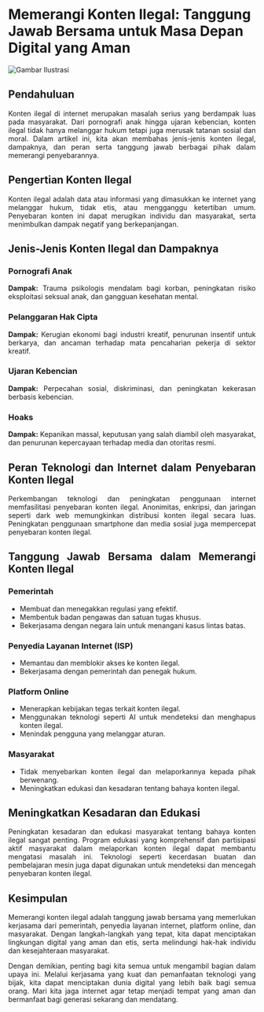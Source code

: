 <style>
  .content img {
    width: 100%;
    height: auto;
  }
  .justify-text {
    text-align: justify;
  }
</style>

# Memerangi Konten Ilegal: Tanggung Jawab Bersama untuk Masa Depan Digital yang Aman

![Gambar Ilustrasi](/gambar.jpg)

<div class="justify-text">

## Pendahuluan

Konten ilegal di internet merupakan masalah serius yang berdampak luas pada masyarakat. Dari pornografi anak hingga ujaran kebencian, konten ilegal tidak hanya melanggar hukum tetapi juga merusak tatanan sosial dan moral. Dalam artikel ini, kita akan membahas jenis-jenis konten ilegal, dampaknya, dan peran serta tanggung jawab berbagai pihak dalam memerangi penyebarannya.

## Pengertian Konten Ilegal

Konten ilegal adalah data atau informasi yang dimasukkan ke internet yang melanggar hukum, tidak etis, atau mengganggu ketertiban umum. Penyebaran konten ini dapat merugikan individu dan masyarakat, serta menimbulkan dampak negatif yang berkepanjangan.

## Jenis-Jenis Konten Ilegal dan Dampaknya

### Pornografi Anak

**Dampak:** Trauma psikologis mendalam bagi korban, peningkatan risiko eksploitasi seksual anak, dan gangguan kesehatan mental.

### Pelanggaran Hak Cipta

**Dampak:** Kerugian ekonomi bagi industri kreatif, penurunan insentif untuk berkarya, dan ancaman terhadap mata pencaharian pekerja di sektor kreatif.

### Ujaran Kebencian

**Dampak:** Perpecahan sosial, diskriminasi, dan peningkatan kekerasan berbasis kebencian.

### Hoaks

**Dampak:** Kepanikan massal, keputusan yang salah diambil oleh masyarakat, dan penurunan kepercayaan terhadap media dan otoritas resmi.

## Peran Teknologi dan Internet dalam Penyebaran Konten Ilegal

Perkembangan teknologi dan peningkatan penggunaan internet memfasilitasi penyebaran konten ilegal. Anonimitas, enkripsi, dan jaringan seperti dark web memungkinkan distribusi konten ilegal secara luas. Peningkatan penggunaan smartphone dan media sosial juga mempercepat penyebaran konten ilegal.

## Tanggung Jawab Bersama dalam Memerangi Konten Ilegal

### Pemerintah

- Membuat dan menegakkan regulasi yang efektif.
- Membentuk badan pengawas dan satuan tugas khusus.
- Bekerjasama dengan negara lain untuk menangani kasus lintas batas.

### Penyedia Layanan Internet (ISP)

- Memantau dan memblokir akses ke konten ilegal.
- Bekerjasama dengan pemerintah dan penegak hukum.

### Platform Online

- Menerapkan kebijakan tegas terkait konten ilegal.
- Menggunakan teknologi seperti AI untuk mendeteksi dan menghapus konten ilegal.
- Menindak pengguna yang melanggar aturan.

### Masyarakat

- Tidak menyebarkan konten ilegal dan melaporkannya kepada pihak berwenang.
- Meningkatkan edukasi dan kesadaran tentang bahaya konten ilegal.

## Meningkatkan Kesadaran dan Edukasi

Peningkatan kesadaran dan edukasi masyarakat tentang bahaya konten ilegal sangat penting. Program edukasi yang komprehensif dan partisipasi aktif masyarakat dalam melaporkan konten ilegal dapat membantu mengatasi masalah ini. Teknologi seperti kecerdasan buatan dan pembelajaran mesin juga dapat digunakan untuk mendeteksi dan mencegah penyebaran konten ilegal.

## Kesimpulan

Memerangi konten ilegal adalah tanggung jawab bersama yang memerlukan kerjasama dari pemerintah, penyedia layanan internet, platform online, dan masyarakat. Dengan langkah-langkah yang tepat, kita dapat menciptakan lingkungan digital yang aman dan etis, serta melindungi hak-hak individu dan kesejahteraan masyarakat.

Dengan demikian, penting bagi kita semua untuk mengambil bagian dalam upaya ini. Melalui kerjasama yang kuat dan pemanfaatan teknologi yang bijak, kita dapat menciptakan dunia digital yang lebih baik bagi semua orang. Mari kita jaga internet agar tetap menjadi tempat yang aman dan bermanfaat bagi generasi sekarang dan mendatang.

</div>
